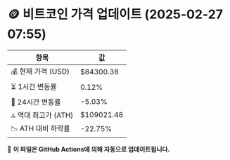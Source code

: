 # 🪙 비트코인 가격 업데이트 (2025-02-27 07:55)

| 항목                | 값 |
|--------------------|----------------|
| 💰 현재 가격 (USD) | $84300.38 |
| ⏳ 1시간 변동률    | 0.12% |
| 📆 24시간 변동률   | -5.03% |
| 🔝 역대 최고가 (ATH) | $109021.48 |
| 📉 ATH 대비 하락률 | -22.75% |

🔄 **이 파일은 GitHub Actions에 의해 자동으로 업데이트됩니다.**
